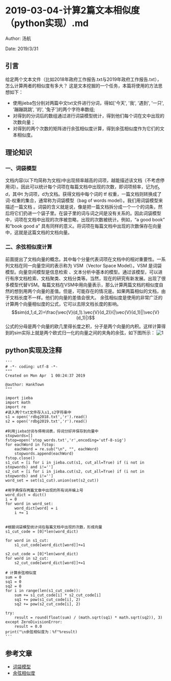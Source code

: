 # 2019-03-04-计算2篇文本相似度（python实现）.md

Author: 汤航

Date: 2019/3/31

## 引言

给定两个文本文件（比如2018年政府工作报告.txt与2019年政府工作报告.txt），怎么计算两者的相似度有多大？
这是文本挖掘的一个任务，本篇将使用的方法思想如下：
* 使用jieba包分别对两篇中文txt文件进行分词，得如['今天', '我', '遇到', '一只', '蹦蹦跳跳', '的', '兔子']的两个字符串数组;
* 对得到的分词后的数组通过进行词袋模型统计，得到他们每个词在文中出现的次数向量；
* 对得到的两个次数的矩阵进行余弦相似度计算，得到余弦相似度作为它们的文本相似度。

## 理论知识

### 一、词袋模型
文档内容(以下均简称为文档)中出现频率越高的词项，越能描述该文档（不考虑停用词）。因此可以统计每个词项在每篇文档中出现的次数，即词项频率，记为$tf_t,d$，其中t 为词项，d为文档。获得文档中每个词的 tf 权重，一篇文档则转换成了词-权重的集合，通常称为词袋模型（bag of words model）。我们用词袋模型来描述一篇文档 。词袋的含义就是说，像是把一篇文档拆分成一个一个的词条，然后将它们扔进一个袋子里。在袋子里的词与词之间是没有关系的。因此词袋模型中，词项在文档中出现的次序被忽略，出现的次数被统计。例如，“a good book” 和“book good a” 具有同样的意义。将词项在每篇文档中出现的次数保存在向量中，这就是这篇文档的文档向量。

### 二、余弦相似度计算
前面提出了文档向量的概念。其中每个分量代表词项在文档中的相对重要性。一系列文档在同一向量空间的表示称为 VSM（Vector Space Model）。VSM 是词袋模型。向量空间模型是信息检索
、文本分析中基本的模型。通过该模型，可以进行有序文档检索、文档聚类、文档分类等。当然，现在的研究有新发展。出现了很多模型代替VSM。每篇文档在VSM中用向量表示，那么计算两篇文档的相似度自然的想到用两个向量的差值。但是，可能存在的情况是。如果两篇相似的文档，由于文档长度不一样。他们的向量的差值会很大。
	余弦相似度是使用的非常广泛的计算两个向量相似度的公式，它可以去除文档长度的影响。$$sim(d_1,d_2)=\frac{\vec{V}(d_1).\vec{V}(d_2)}{|\vec{V}(d_1)||\vec{V}(d_1)|}$$
	公式的分母是两个向量的欧几里得长度之积，分子是两个向量的内积。这样计算得到的sim实际上就是两个欧式归一化的向量之间的夹角的余弦，如下图所示：
	 ![1](/Blog-Share/img/1903/04/thang/1.png)  

## python实现及注释
	'''
	# -*- coding: utf-8 -*-
	"""
	Created on Mon Apr  1 00:24:37 2019

	@author: HankTown
	"""

	import jieba
	import math
	import re
	#读入两个txt文件存入s1,s2字符串中
	s1 = open('rdbg2018.txt','r').read()
	s2 = open('rdbg2019.txt','r').read()

	#利用jieba分词与停用词表，将词分好并保存到向量中
	stopwords=[]
	fstop=open('stop_words.txt','r',encoding='utf-8-sig')
	for eachWord in fstop:
	    eachWord = re.sub("\n", "", eachWord)
	    stopwords.append(eachWord)
	fstop.close()
	s1_cut = [i for i in jieba.cut(s1, cut_all=True) if (i not in stopwords) and i!='']
	s2_cut = [i for i in jieba.cut(s2, cut_all=True) if (i not in stopwords) and i!='']
	word_set = set(s1_cut).union(set(s2_cut))

	#用字典保存两篇文章中出现的所有词并编上号
	word_dict = dict()
	i = 0
	for word in word_set:
	    word_dict[word] = i
	    i += 1


	#根据词袋模型统计词在每篇文档中出现的次数，形成向量
	s1_cut_code = [0]*len(word_dict)

	for word in s1_cut:
	    s1_cut_code[word_dict[word]]+=1

	s2_cut_code = [0]*len(word_dict)
	for word in s2_cut:
	    s2_cut_code[word_dict[word]]+=1

	# 计算余弦相似度
	sum = 0
	sq1 = 0
	sq2 = 0
	for i in range(len(s1_cut_code)):
	    sum += s1_cut_code[i] * s2_cut_code[i]
	    sq1 += pow(s1_cut_code[i], 2)
	    sq2 += pow(s2_cut_code[i], 2)

	try:
	    result = round(float(sum) / (math.sqrt(sq1) * math.sqrt(sq2)), 3)
	except ZeroDivisionError:
	    result = 0.0
	print("\n余弦相似度为：%f"%result)
	'''

## 参考文章
* [词袋模型](https://blog.csdn.net/icameling/article/details/80923777)
* [余弦相似度](https://www.cnblogs.com/airnew/p/9563703.html)